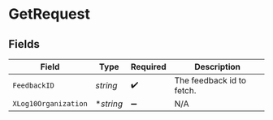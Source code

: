 # GetRequest


## Fields

| Field                     | Type                      | Required                  | Description               |
| ------------------------- | ------------------------- | ------------------------- | ------------------------- |
| `FeedbackID`              | *string*                  | :heavy_check_mark:        | The feedback id to fetch. |
| `XLog10Organization`      | **string*                 | :heavy_minus_sign:        | N/A                       |
